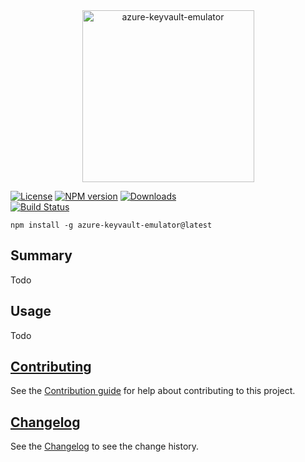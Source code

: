 [//]: # (Header)

<div align="center">
  <a  href="https://gitlab.com/Marvin-Brouwer/azure-keyvault-emulator#readme" 
      align="center" >
      <img  width="275" height="275" 
            align="center" alt="azure-keyvault-emulator" title="azure-keyvault-emulator" 
            src="https://gitlab.com/Marvin-Brouwer/azure-keyvault-emulator/raw/master/resource/banner.png?inline=false" />
  </a>
</div>
  
[![License][license-image]][license-url] 
[![NPM version][npm-version-image]][npm-package-url] 
[![Downloads][npm-downloads-image]][npm-package-url]  
[![Build Status][build-image]][build-url]  
  
[//]: # (Documentation)
  
```plaintext
npm install -g azure-keyvault-emulator@latest
```
  
## Summary  
  
Todo  
  
## Usage  
  
Todo  
  
## [Contributing][contributing-url]  
[contributing-url]: https://gitlab.com/Marvin-Brouwer/azure-keyvault-emulator/blob/master/Contributing.md
  
See the [Contribution guide][contributing-url] for help about contributing to this project.  
  
## [Changelog][changelog-url]  
[changelog-url]: https://gitlab.com/Marvin-Brouwer/azure-keyvault-emulator/blob/master/Changelog.md
  
See the [Changelog][changelog-url] to see the change history.  
  
[//]: # (Labels)

[npm-package-url]: https://www.npmjs.com/package/azure-keyvault-emulator
[npm-version-image]: https://img.shields.io/npm/v/azure-keyvault-emulator.svg?style=flat-square
[npm-downloads-image]: https://img.shields.io/npm/dm/azure-keyvault-emulator.svg?style=flat-square

[license-url]: https://gitlab.com/Marvin-Brouwer/azure-keyvault-emulator/blob/master/License.md#blob-content-holder
[license-image]: https://img.shields.io/badge/license-Apache--2.0-blue.svg?style=flat-square
[build-url]: https://gitlab.com/Marvin-Brouwer/azure-keyvault-emulator/pipelines
[build-image]: https://gitlab.com/Marvin-Brouwer/azure-keyvault-emulator/badges/master/build.svg?style=flat-square
[coverage-image]: https://gitlab.com/Marvin-Brouwer/azure-keyvault-emulator/badges/master/coverage.svg?style=flat-square